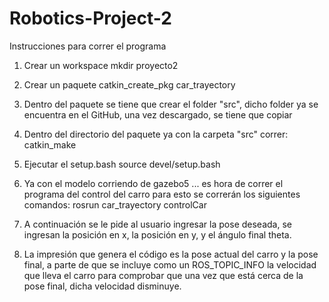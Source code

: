 # Robotics-Project-2
Instrucciones para correr el programa 

1. Crear un workspace
	mkdir proyecto2
2. Crear un paquete
	catkin_create_pkg car_trayectory
3. Dentro del paquete se tiene que crear el folder "src", dicho folder ya se encuentra en el GitHub, una vez descargado, se tiene que copiar 

4. Dentro del directorio del paquete ya con la carpeta "src" correr: 
	catkin_make
5. Ejecutar el setup.bash
	source devel/setup.bash
6. Ya con el modelo corriendo de gazebo5 ... es hora de correr el programa del control del carro para esto se correrán los siguientes comandos: 
	rosrun car_trayectory controlCar

7. A continuación se le pide al usuario ingresar la pose deseada, se ingresan la posición en x, la posición en y, y el ángulo final theta. 

8. La impresión que genera el código es la pose actual del carro y la pose final, a parte de que se incluye como un ROS_TOPIC_INFO la velocidad que lleva el carro para comprobar que una vez que está cerca de la pose final, dicha velocidad disminuye. 
